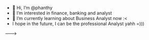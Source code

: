- 👋 Hi, I’m @phanthy
- 👀 I’m interested in finance, banking and analyst
- 🌱 I’m currently learning about Business Analyst now :<
- I hope in the future, I can be the professional Analyst yahh =)))

--->
